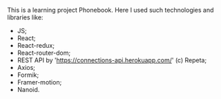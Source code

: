 This is a learning project Phonebook. Here I used such technologies and libraries like:

- JS;
- React;
- React-redux;
- React-router-dom;
- REST API by 'https://connections-api.herokuapp.com/' (c) Repeta;
- Axios;
- Formik;
- Framer-motion;
- Nanoid.
